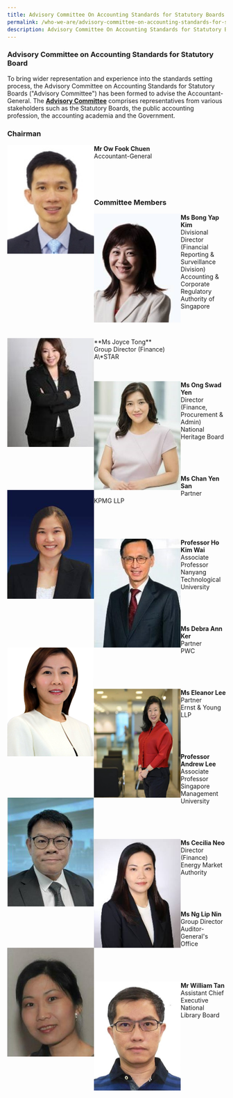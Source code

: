 ```yaml
---
title: Advisory Committee On Accounting Standards for Statutory Boards
permalink: /who-we-are/advisory-committee-on-accounting-standards-for-statutory-boards/
description: Advisory Committee On Accounting Standards for Statutory Boards
---
```

### Advisory Committee on Accounting Standards for Statutory Board

  

To bring wider representation and experience into the standards setting process, the Advisory Committee on Accounting Standards for Statutory Boards ("Advisory Committee") has been formed to advise the Accountant-General. The **[Advisory Committee](/who-we-are/objectives-of-advisory-committee/)** comprises representatives from various stakeholders such as the Statutory Boards, the public accounting profession, the accounting academia and the Government.

### **Chairman**

<img src="/images/Images/Default%20Source/Who%20We%20Are/Ow-Fook-Chuen.jpg" alt="Mr Ow Fook Chuen" style="width:200px;height:250px;object-fit:cover;" align="left">**Mr Ow Fook Chuen**<br>Accountant-General

<br>
<br>
<br>

### **Committee Members**

<img src="/images/Images/Default%20Source/Who%20We%20Are/Bong-Yap-Kim.jpg" alt="Ms Bong Yap Kim" style="width:200px;height:250px;object-fit:cover;" align="left">**Ms Bong Yap Kim**<br>Divisional Director (Financial Reporting & Surveillance Division)<br>Accounting & Corporate Regulatory Authority of Singapore

<br>
<br>
<br>
<img src="/images/Images/Default%20Source/Who%20We%20Are/Joyce-Tong.jpg" alt="Ms Joyce Tong" style="width:200px;height:250px;object-fit:cover;" align="left">**Ms Joyce Tong**<br>Group Director (Finance)<br>A\*STAR

<br>
<br>
<br>

<img src="/images/Images/Default%20Source/Who%20We%20Are/Ong-Swad-Yen.jpg" alt="Ms Ong Swad Yen" style="width:200px;height:250px;object-fit:cover;" align="left">**Ms Ong Swad Yen**<br>Director (Finance, Procurement & Admin)<br>National Heritage Board

<br>
<br>
<br>

<img src="/images/Images/Default%20Source/Who%20We%20Are/Chan-Yen-San.jpg" alt="Ms Chan Yen San" style="width:200px;height:250px;object-fit:cover;" align="left">**Ms Chan Yen San**<br>Partner<br>KPMG LLP

<br>
<br>
<br>

<img src="/images/Images/Default%20Source/Who%20We%20Are/Ho-Kim-Wai.jpg" alt="Professor Ho Kim Wai" style="width:200px;height:250px;object-fit:cover;" align="left">**Professor Ho Kim Wai**<br>Associate Professor<br>Nanyang Technological University

<br>
<br>
<br>

<img src="/images/Images/Default%20Source/Who%20We%20Are/Debra-Ann-Ker.jpg" alt="Ms Debra Ann Ker" style="width:200px;height:250px;object-fit:cover;" align="left">**Ms Debra Ann Ker**<br>Partner<br>PWC

<br>
<br>
<br>

<img src="/images/Images/Default%20Source/Who%20We%20Are/Eleanor-Lee.jpg" alt="Ms Eleanor Lee" style="width:200px;height:250px;object-fit:cover;" align="left">**Ms Eleanor Lee**<br>Partner<br>Ernst & Young LLP

<br>
<br>
<br>

<img src="/images/Images/Default%20Source/Who%20We%20Are/Andrew-Lee.jpg" alt="Professor Andrew Lee" style="width:200px;height:250px;object-fit:cover;" align="left">**Professor Andrew Lee**<br>Associate Professor<br>Singapore Management University

<br>
<br>
<br>

<img src="/images/Images/Default%20Source/Who%20We%20Are/Cecilia-Neo.jpg" alt="Ms Cecilia Neo" style="width:200px;height:250px;object-fit:cover;" align="left">**Ms Cecilia Neo**<br>Director (Finance)<br>Energy Market Authority

<br>
<br>
<br>

<img src="/images/Images/Default%20Source/Who%20We%20Are/Ng-Lip-Nin.jpg" alt="Ms Ng Lip Nin" style="width:200px;height:250px;object-fit:cover;" align="left">**Ms Ng Lip Nin**<br>Group Director<br>Auditor-General's Office

<br>
<br>
<br>



<img src="/images/Images/Default%20Source/Who%20We%20Are/William-Tan.jpg" alt="Mr William Tan" style="width:200px;height:250px;object-fit:cover;" align="left">**Mr William Tan**<br>Assistant Chief Executive<br>National Library Board

<br>
<br>
<br>